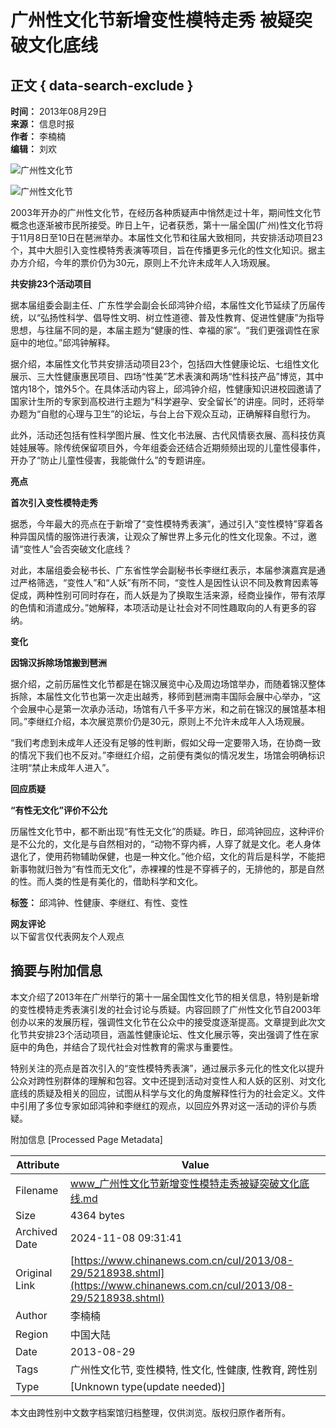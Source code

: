 # 广州性文化节新增变性模特走秀 被疑突破文化底线

## 正文 { data-search-exclude }


**时间：** 2013年08月29日  
**来源：** 信息时报  
**作者：** 李楠楠  
**编辑：** 刘欢  

![广州性文化节](http://www.chinanews.com/fileftp/2020/03/2020-03-11/U194P4T47D46410F978DT20200311093349.jpg)

![广州性文化节](http://www.chinanews.com/fileftp/2020/03/2020-03-11/U194P4T47D46410F977DT20200311083723.jpg)

2003年开办的广州性文化节，在经历各种质疑声中悄然走过十年，期间性文化节概念也逐渐被市民所接受。昨日上午，记者获悉，第十一届全国(广州)性文化节将于11月8日至10日在琶洲举办。本届性文化节和往届大致相同，共安排活动项目23个，其中大胆引入变性模特秀表演等项目，旨在传播更多元化的性文化知识。据主办方介绍，今年的票价仍为30元，原则上不允许未成年人入场观展。

**共安排23个活动项目**

据本届组委会副主任、广东性学会副会长邱鸿钟介绍，本届性文化节延续了历届传统，以“弘扬性科学、倡导性文明、树立性道德、普及性教育、促进性健康”为指导思想，与往届不同的是，本届主题为“健康的性、幸福的家”。“我们更强调性在家庭中的地位。”邱鸿钟解释。

据介绍，本届性文化节共安排活动项目23个，包括四大性健康论坛、七组性文化展示、三大性健康惠民项目、四场“性美”艺术表演和两场“性科技产品”博览，其中馆内18个，馆外5个。在具体活动内容上，邱鸿钟介绍，性健康知识进校园邀请了国家计生所的专家到高校进行主题为“科学避孕、安全留长”的讲座。同时，还将举办题为“自慰的心理与卫生”的论坛，与台上台下观众互动，正确解释自慰行为。

此外，活动还包括有性科学图片展、性文化书法展、古代风情亵衣展、高科技仿真娃娃展等。除传统保留项目外，今年组委会还结合近期频频出现的儿童性侵事件，开办了“防止儿童性侵害，我能做什么”的专题讲座。

**亮点**

**首次引入变性模特走秀**

据悉，今年最大的亮点在于新增了“变性模特秀表演”，通过引入“变性模特”穿着各种异国风情的服饰进行表演，让观众了解世界上多元化的性文化现象。不过，邀请“变性人”会否突破文化底线？

对此，本届组委会秘书长、广东省性学会副秘书长李继红表示，本届参演嘉宾是通过严格筛选，“变性人”和“人妖”有所不同，“变性人是因性认识不同及教育因素等促成，两种性别可同时存在，而人妖是为了换取生活来源，经商业操作，带有浓厚的色情和消遣成分。”她解释，本项活动是让社会对不同性趣取向的人有更多的容纳。

**变化**

**因锦汉拆除场馆搬到琶洲**

据介绍，之前历届性文化节都是在锦汉展览中心及周边场馆举办，而随着锦汉整体拆除，本届性文化节也第一次走出越秀，移师到琶洲南丰国际会展中心举办，“这个会展中心是第一次承办活动，场馆有八千多平方米，和之前在锦汉的展馆基本相同。”李继红介绍，本次展览票价仍是30元，原则上不允许未成年人入场观展。

“我们考虑到未成年人还没有足够的性判断，假如父母一定要带入场，在协商一致的情况下我们也不反对。”李继红介绍，之前便有类似的情况发生，场馆会明确标识注明“禁止未成年人进入”。

**回应质疑**

**“有性无文化”评价不公允**

历届性文化节中，都不断出现“有性无文化”的质疑。昨日，邱鸿钟回应，这种评价是不公允的，文化是与自然相对的，“动物不穿内裤，人穿了就是文化。老人身体退化了，使用药物辅助保健，也是一种文化。”他介绍，文化的背后是科学，不能把新事物就归咎为“有性而无文化”，赤裸裸的性是不穿裤子的，无排他的，那是自然的性。而人类的性是有美化的，借助科学和文化。  

**标签：** 
邱鸿钟、性健康、李继红、有性、变性 

**网友评论**  
以下留言仅代表网友个人观点

## 摘要与附加信息

<!-- tcd_abstract -->
本文介绍了2013年在广州举行的第十一届全国性文化节的相关信息，特别是新增的变性模特走秀表演引发的社会讨论与质疑。内容回顾了广州性文化节自2003年创办以来的发展历程，强调性文化节在公众中的接受度逐渐提高。文章提到此次文化节共安排23个活动项目，涵盖性健康论坛、性文化展示等，突出强调了性在家庭中的角色，并结合了现代社会对性教育的需求与重要性。

特别关注的亮点是首次引入的“变性模特秀表演”，通过展示多元化的性文化以提升公众对跨性别群体的理解和包容。文中还提到活动对变性人和人妖的区别、对文化底线的质疑及相关的回应，试图从科学与文化的角度解释性行为的社会定义。文件中引用了多位专家如邱鸿钟和李继红的观点，以回应外界对这一活动的评价与质疑。
<!-- tcd_abstract_end -->

附加信息 [Processed Page Metadata]

| Attribute       | Value                                  |
|-----------------|----------------------------------------|
| Filename        | www_广州性文化节新增变性模特走秀被疑突破文化底线.md                             |
| Size            | 4364 bytes                           |
| Archived Date   | 2024-11-08 09:31:41                             |
| Original Link   | [https://www.chinanews.com.cn/cul/2013/08-29/5218938.shtml](https://www.chinanews.com.cn/cul/2013/08-29/5218938.shtml)                       |
| Author          | 李楠楠                               |
| Region          | 中国大陆                               |
| Date            | 2013-08-29                                 |
| Tags            | 广州性文化节, 变性模特, 性文化, 性健康, 性教育, 跨性别                                 |
| Type            | [Unknown type(update needed)]                                 |
<!-- tcd_table_end -->

本文由跨性别中文数字档案馆归档整理，仅供浏览。版权归原作者所有。
